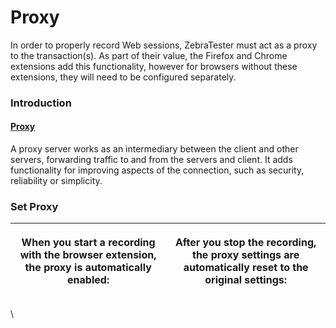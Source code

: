 # Proxy

In order to properly record Web sessions, ZebraTester must act as a proxy to the transaction(s). As part of their value, the Firefox and Chrome extensions add this functionality, however for browsers without these extensions, they will need to be configured separately.

### Introduction <a href="#proxy-introduction" id="proxy-introduction"></a>

#### [Proxy](https://apica-kb.atlassian.net/wiki/spaces/DAZT/pages/4620610/P+Proxy) <a href="#proxy-proxy" id="proxy-proxy"></a>

A proxy server works as an intermediary between the client and other servers, forwarding traffic to and from the servers and client. It adds functionality for improving aspects of the connection, such as security, reliability or simplicity.

### Set Proxy <a href="#proxy-setproxy" id="proxy-setproxy"></a>

| <p>When you start a recording with the browser extension, the proxy is automatically enabled:</p><p></p> | <p>After you stop the recording, the proxy settings are automatically reset to the original settings:</p><p></p> |
| -------------------------------------------------------------------------------------------------------- | ---------------------------------------------------------------------------------------------------------------- |

\

